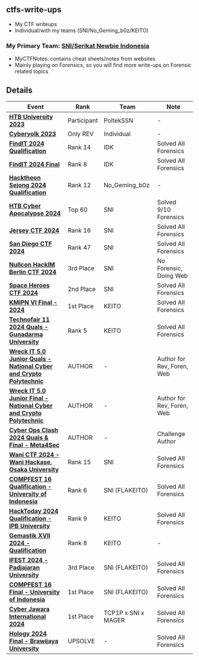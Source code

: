 ## ctfs-write-ups
- My CTF writeups
- Individual/with my teams (SNI/No_Geming_b0z/KEITO)

### My Primary Team: [SNI/Serikat Newbie Indonesia](https://serikatnewbie.me)
- MyCTFNotes: contains cheat sheets/notes from websites
- Mainly playing on Forensics, so you will find more write-ups on Forensic related topics


## Details

| Event | Rank | Team | Note |
|------------------------------|--------------|--------------|--------------|
| **[HTB University 2023](/HTB_Univ2023)** | Participant | PoltekSSN | - |
| **[Cyberyolk 2023](/cyberyolk-2023)** | Only REV | Individual | - |
| **[FindIT 2024 Qualification](/findit-2024-quals)** | Rank 14 | IDK | Solved All Forensics |
| **[FindIT 2024 Final](/findit-2024-final)** | Rank 8 | IDK | Solved All Forensics |
| **[Hacktheon Sejong 2024 Qualification](/hacktheon-2024-quals)** | Rank 12 | No_Geming_b0z | - |
| **[HTB Cyber Apocalypse 2024](/htb-cyberapocalypse2024)** | Top 60 | SNI | Solved 9/10 Forensics |
| **[Jersey CTF 2024](/jerseyctf-2024)** | Rank 16 | SNI | Solved All Forensics |
| **[San Diego CTF 2024](/sandiegoctf-2024)** | Rank 47 | SNI | Solved All Forensics |
| **[Nullcon HackIM Berlin CTF 2024](/nullcon-hackim-berlin-2024)** | 3rd Place | SNI | No Forensic, Doing Web |
| **[Space Heroes CTF 2024](/spaceheroes-2024)** | 2nd Place | SNI | Solved All Forensics |
| **[KMIPN VI Final - 2024](/kmipn-vi-final)** | 1st Place | KEITO | Solved All Forensics |
| **[Technofair 11 2024 Quals - Gunadarma University](/technofair-11)** | Rank 5 | KEITO | Solved All Forensics |
| **[Wreck IT 5.0 Junior Quals - National Cyber and Crypto Polytechnic](https://github.com/wondping0/WreckIT5.0_ElimChallenges/tree/main/School)** | AUTHOR | - | Author for Rev, Foren, Web |
| **[Wreck IT 5.0 Junior Final - National Cyber and Crypto Polytechnic](https://github.com/jonscafe/wreckit-50-jr)** | AUTHOR | - | Author for Rev, Foren, Web |
| **[Cyber Ops Clash 2024 Quals & Final - Meta4Sec](/cyber-ops-clash-2024)** | AUTHOR | - | Challenge Author |
| **[Wani CTF 2024 - Wani Hackase, Osaka University](/wani-ctf-2024)** | Rank 15 | SNI | Solved All Forensics |
| **[COMPFEST 16 Qualification - University of Indonesia](/compfest-2024-quals)** | Rank 6 | SNI (FLAKEITO) | Solved All Forensics |
| **[HackToday 2024 Qualification - IPB University](/hacktoday-2024-quals)** | Rank 9 | KEITO | Solved All Forensics |
| **[Gemastik XVII 2024 - Qualification](/gemastik-2024-quals)** | Rank 8 | KEITO | - |
| **[IFEST 2024 - Padjajaran University](/ifest-2024)** | 3rd Place | SNI (FLAKEITO) | Solved All Forensics |
| **[COMPFEST 16 Final - University of Indonesia](/compfest-2024-final)** | 1st Place | SNI (FLAKEITO) | Solved All Forensics |
| **[Cyber Jawara International 2024](/cyberjawara-international-2024)** | 1st Place | TCP1P x SNI x MAGER | Solved All Forensics |
| **[Hology 2024 Final - Brawijaya University](/hology-2024-final)** | UPSOLVE | - | Solved All Forensics |
